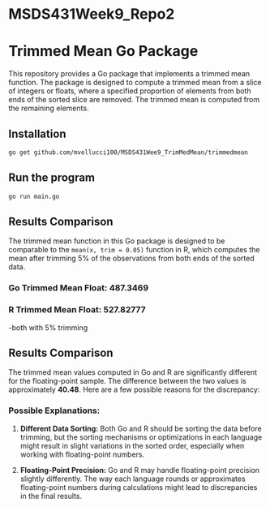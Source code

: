 # MSDS431Week9_Repo2
# Trimmed Mean Go Package

This repository provides a Go package that implements a trimmed mean function. The package is designed to compute a trimmed mean from a slice of integers or floats, where a specified proportion of elements from both ends of the sorted slice are removed. The trimmed mean is computed from the remaining elements.

## Installation

```bash
go get github.com/mvellucci100/MSDS431Wee9_TrimMedMean/trimmedmean
```
## Run the program
```bash
go run main.go
```

## Results Comparison

The trimmed mean function in this Go package is designed to be comparable to the `mean(x, trim = 0.05)` function in R, which computes the mean after trimming 5% of the observations from both ends of the sorted data.

### Go Trimmed Mean Float: 487.3469
### R Trimmed Mean Float: 527.82777
-both with 5% trimming

## Results Comparison
The trimmed mean values computed in Go and R are significantly different for the floating-point sample. The difference between the two values is approximately **40.48**. Here are a few possible reasons for the discrepancy:

### Possible Explanations:

1. **Different Data Sorting:** Both Go and R should be sorting the data before trimming, but the sorting mechanisms or optimizations in each language might result in slight variations in the sorted order, especially when working with floating-point numbers.
   
2. **Floating-Point Precision:** Go and R may handle floating-point precision slightly differently. The way each language rounds or approximates floating-point numbers during calculations might lead to discrepancies in the final results.



